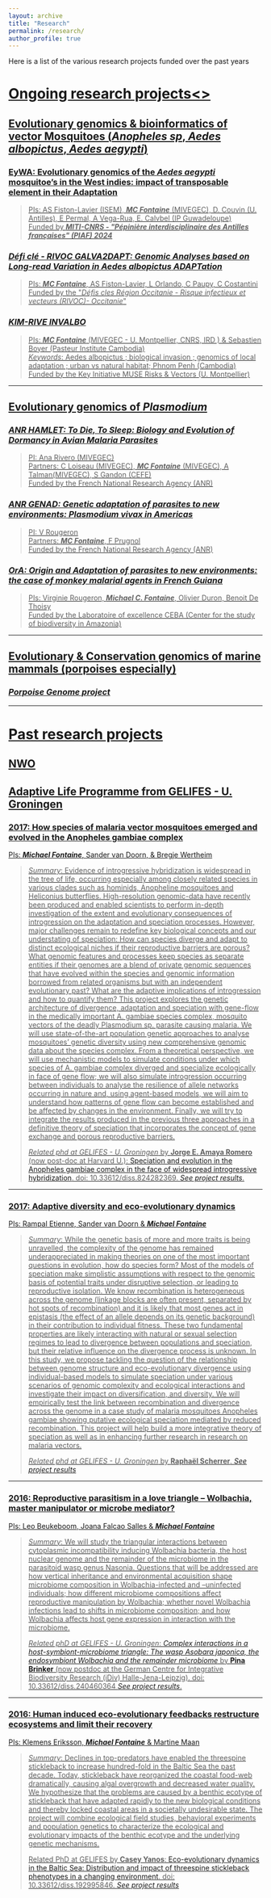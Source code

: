 ```yaml
---
layout: archive
title: "Research"
permalink: /research/
author_profile: true
---
```


Here is a list of the various research projects funded over the past years

# <u>Ongoing research projects<\>

## Evolutionary genomics & bioinformatics of vector Mosquitoes (_Anopheles sp_, _Aedes albopictus_, _Aedes aegypti_)

### EyWA: Evolutionary genomics of the _Aedes aegypti_ mosquitoe’s in the West indies: impact of transposable element in their Adaptation
> PIs: AS Fiston-Lavier (ISEM), **_MC Fontaine_** (MIVEGEC), D. Couvin (U. Antilles), E Permal, A Vega-Rua, E. Calvbel (IP Guwadeloupe)  
> Funded by **_MITI-CNRS - "Pépinière interdisciplinaire des Antilles françaises" (PIAF) 2024_**

### **_Défi clé - RIVOC _GALVA2DAPT_: Genomic Analyses based on Long-read Variation in _Aedes albopictus_ ADAPTation_**
> PIs: **_MC Fontaine_**, AS Fiston-Lavier, L Orlando, C Paupy, C Costantini  
> Funded by the "_Défis cles Région Occitanie - Risque infectieux et vecteurs (RIVOC)- Occitanie_"  

### **_KIM-RIVE INVALBO_**
> PIs: **_MC Fontaine_** (MIVEGEC - U. Montpellier, CNRS, IRD ) & Sebastien Boyer (Pasteur Institute Cambodia)  
> _Keywords_: Aedes albopictus ; biological invasion ; genomics of local adaptation ; urban vs natural habitat; Phnom Penh (Cambodia)  
> Funded by the Key Initiative MUSE Risks & Vectors (U. Montpellier)  

---

## Evolutionary genomics of _Plasmodium_

### **_ANR HAMLET: To Die, To Sleep: Biology and Evolution of Dormancy in Avian Malaria Parasites_**
> PI: Ana Rivero (MIVEGEC)  
> Partners: C Loiseau (MIVEGEC), **_MC Fontaine_** (MIVEGEC), A Talman(MIVEGEC), S Gandon (CEFE)  
> Funded by the French National Research Agency (ANR) 

### **_ANR GENAD: Genetic adaptation of parasites to new environments: Plasmodium vivax in Americas_**
> PI: V Rougeron  
> Partners: **_MC Fontaine_**, F Prugnol  
> Funded by the French National Research Agency (ANR)  

### **_OrA: Origin and Adaptation of parasites to new environments: the case of monkey malarial agents in French Guiana_**
> PIs: Virginie Rougeron, **_Michael C. Fontaine_**, Olivier Duron, Benoit De Thoisy  
> Funded by the Laboratoire of excellence CEBA (Center for the study of biodiversity in Amazonia)

---

## Evolutionary & Conservation genomics of marine mammals (porpoises especially)
### **_Porpoise Genome project_**

---  

# Past research projects

## NWO

## Adaptive Life Programme from GELIFES - U. Groningen
### 2017: How species of malaria vector mosquitoes emerged and evolved in the Anopheles gambiae complex
PIs: **_Michael Fontaine_**, Sander van Doorn, & Bregje Wertheim  
> *Summary*: Evidence of introgressive hybridization is widespread in the tree of life, occurring especially among closely related species in various clades such as hominids, Anopheline mosquitoes and Heliconius butterflies. High-resolution genomic-data have recently been produced and enabled scientists to perform in-depth investigation of the extent and evolutionary consequences of introgression on the adaptation and speciation processes. However, major challenges remain to redefine key biological concepts and our understating of speciation: How can species diverge and adapt to distinct ecological niches if their reproductive barriers are porous? What genomic features and processes keep species as separate entities if their genomes are a blend of private genomic sequences that have evolved within the species and genomic information borrowed from related organisms but with an independent evolutionary past? What are the adaptive implications of introgression and how to quantify them?
> This project explores the genetic architecture of divergence, adaptation and speciation with gene-flow in the medically important A. gambiae species complex, mosquito vectors of the deadly Plasmodium sp. parasite causing malaria. We will use state-of-the-art population genetic approaches to analyse mosquitoes’ genetic diversity using new comprehensive genomic data about the species complex. From a theoretical perspective, we will use mechanistic models to simulate conditions under which species of A. gambiae complex diverged and specialize ecologically in face of gene flow; we will also simulate introgression occurring between individuals to analyse the resilience of allele networks occurring in nature and, using agent-based models, we will aim to understand how patterns of gene flow can become established and be affected by changes in the environment. Finally, we will try to integrate the results produced in the previous three approaches in a definitive theory of speciation that incorporates the concept of gene exchange and porous reproductive barriers.
> 
> *Related phd at GELIFES - U. Groningen* by **Jorge E. Amaya Romero** (now post-doc at Harvard U.): [Speciation and evolution in the Anopheles gambiae complex in the face of widespread introgressive hybridization](https://research.rug.nl/en/publications/speciation-and-evolution-in-the-ianopheles-gambiaei-complex-in-th). doi: 10.33612/diss.824282369. [*See project results*](https://research.rug.nl/en/projects/how-species-of-malaria-vector-mosquitoes-emerged-and-evolved-in-t).

---

### 2017: Adaptive diversity and eco-evolutionary dynamics
PIs: Rampal Etienne, Sander van Doorn & **_Michael Fontaine_**
> *Summary*: While the genetic basis of more and more traits is being unravelled, the complexity of the genome has remained underappreciated in making theories on one of the most important questions in evolution, how do species form? Most of the models of speciation make simplistic assumptions with respect to the genomic basis of potential traits under disruptive selection, or leading to reproductive isolation. We know recombination is heterogeneous across the genome (linkage blocks are often present, separated by hot spots of recombination) and it is likely that most genes act in epistasis (the effect of an allele depends on its genetic background) in their contribution to individual fitness. These two fundamental properties are likely interacting with natural or sexual selection regimes to lead to divergence between populations and speciation, but their relative influence on the divergence process is unknown. In this study, we propose tackling the question of the relationship between genome structure and eco-evolutionary divergence using individual-based models to simulate speciation under various scenarios of genomic complexity and ecological interactions and investigate their impact on diversification, and diversity. We will empirically test the link between recombination and divergence across the genome in a case study of malaria mosquitoes Anopheles gambiae showing putative ecological speciation mediated by reduced recombination. This project will help build a more integrative theory of speciation as well as in enhancing further research in research on malaria vectors.
> 
> *Related phd at GELIFES - U. Groningen* by **Raphaël Scherrer**. [*See project results*](https://research.rug.nl/en/projects/adaptive-diversity-and-eco-evolutionary-dynamics)

---

### 2016: Reproductive parasitism in a love triangle – Wolbachia, master manipulator or microbe mediator?
PIs: Leo Beukeboom, Joana Falcao Salles & **_Michael Fontaine_**  
> *Summary*: We will study the triangular interactions between cytoplasmic incompatibility inducing Wolbachia bacteria, the host nuclear genome and the remainder of the microbiome in the parasitoid wasp genus Nasonia. Questions that will be addressed are how vertical inheritance and environmental acquisition shape microbiome composition in Wolbachia-infected and –uninfected individuals; how different microbiome compositions affect reproductive manipulation by Wolbachia; whether novel Wolbachia infections lead to shifts in microbiome composition; and how Wolbachia affects host gene expression in interaction with the microbiome.   
>
>*Related phD at GELIFES - U. Groningen*: [*Complex interactions in a host-symbiont-microbiome triangle: The wasp Asobara japonica, the endosymbiont Wolbachia and the remainder microbiome*](https://research.rug.nl/en/publications/complex-interactions-in-a-host-symbiont-microbiome-triangle-the-w) by [**Pina Brinker**](https://www.zoologie.uni-halle.de/allgemeine_zoologie/staff/p_brinker/) (now postdoc at the German Centre for Integrative Biodiversity Research (iDiv) Halle-Jena-Leipzig). doi: 10.33612/diss.240460364 [*See project results*](https://research.rug.nl/en/projects/reproductive-parasitism-in-a-love-triangle-wolbachia-master-manip).    

---

### 2016: Human induced eco-evolutionary feedbacks restructure ecosystems and limit their recovery
PIs: Klemens Eriksson, **_Michael Fontaine_** & Martine Maan
> *Summary*: Declines in top-predators have enabled the threespine stickleback to increase hundred-fold in the Baltic Sea the past decade. Today, stickleback have reorganized the coastal food-web dramatically, causing algal overgrowth and decreased water quality. We hypothesize that the problems are caused by a benthic ecotype of stickleback that have adapted rapidly to the new biological conditions and thereby locked coastal areas in a societally undesirable state. The project will combine ecological field studies, behavioral experiments and population genetics to characterize the ecological and evolutionary impacts of the benthic ecotype and the underlying genetic mechanisms.
>
> Related PhD at GELIFES by **Casey Yanos**: [Eco-evolutionary dynamics in the Baltic Sea: Distribution and impact of threespine stickleback phenotypes in a changing environment](https://research.rug.nl/en/publications/eco-evolutionary-dynamics-in-the-baltic-sea-distribution-and-impa). doi: 10.33612/diss.192995846. [*See project results*](https://research.rug.nl/en/projects/human-induced-eco-evolutionary-feedbacks-restructure-ecosystems-a)  





